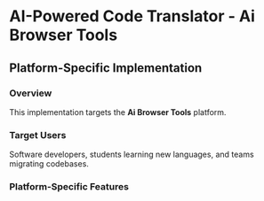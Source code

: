 # AI-Powered Code Translator - Ai Browser Tools

## Platform-Specific Implementation

### Overview
This implementation targets the **Ai Browser Tools** platform.

### Target Users
Software developers, students learning new languages, and teams migrating codebases.

### Platform-Specific Features
